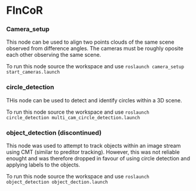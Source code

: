 FInCoR
======

### Camera_setup
This node can be used to align two points clouds of the same scene observed from difference angles. The cameras must be roughly oposite each other observing the same scene.

To run this node source the workspace and use `roslaunch camera_setup start_cameras.launch`

### circle_detection
THis node can be used to detect and identify circles within a 3D scene.

To run this node source the workspace and use `roslaunch circle_detection multi_cam_circle_detection.launch`

### object_detection (discontinued)
This node was used to attempt  to track objects within an image stream using CMT (similar to preditor tracking). However, this was not reliable enought and was therefore dropped in favour of using circle detection and applying labels to the objects.

To run this node source the workspace and use `roslaunch object_detection object_dection.launch`
